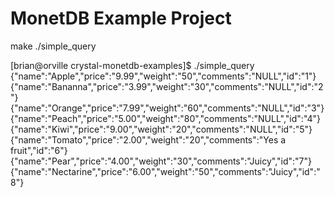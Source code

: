 MonetDB Example Project
=======================

make
./simple_query

[brian@orville crystal-monetdb-examples]$ ./simple_query 
{"name":"Apple","price":"9.99","weight":"50","comments":"NULL","id":"1"}
{"name":"Bananna","price":"3.99","weight":"30","comments":"NULL","id":"2"}
{"name":"Orange","price":"7.99","weight":"60","comments":"NULL","id":"3"}
{"name":"Peach","price":"5.00","weight":"80","comments":"NULL","id":"4"}
{"name":"Kiwi","price":"9.00","weight":"20","comments":"NULL","id":"5"}
{"name":"Tomato","price":"2.00","weight":"20","comments":"Yes a fruit","id":"6"}
{"name":"Pear","price":"4.00","weight":"30","comments":"Juicy","id":"7"}
{"name":"Nectarine","price":"6.00","weight":"50","comments":"Juicy","id":"8"}

